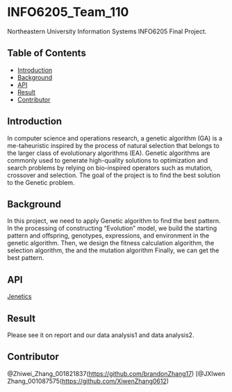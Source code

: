 # INFO6205_Team_110

Northeastern University Information Systems INFO6205 Final Project.

## Table of Contents

- [Introduction](#introduction)
- [Background](#background)
- [API](#API)
- [Result](#Result)
- [Contributor](#contributor)

## Introduction

In computer science and operations research, a genetic algorithm (GA) is a me-taheuristic inspired by the process of natural selection that belongs to the larger class of evolutionary algorithms (EA). Genetic algorithms are commonly used to generate high-quality solutions to optimization and search problems by relying on bio-inspired operators such as mutation, crossover and selection. The goal of the project is to find the best solution to the Genetic problem.

## Background

In this project, we need to apply Genetic algorithm to find the best pattern.
In the processing of constructing “Evolution” model, we build the starting pattern and offspring, genotypes, expressions, and environment in the genetic algorithm. Then, we design the fitness calculation algorithm, the selection algorithm, the and the mutation algorithm Finally, we can get the best pattern.

## API

[Jenetics](http://jenetics.io/)

## Result

Please see it on report and our data analysis1 and data analysis2.


## Contributor
@Zhiwei_Zhang_001821837(https://github.com/brandonZhang17)
[@JXIwen Zhang_001087575(https://github.com/XiwenZhang0612)

